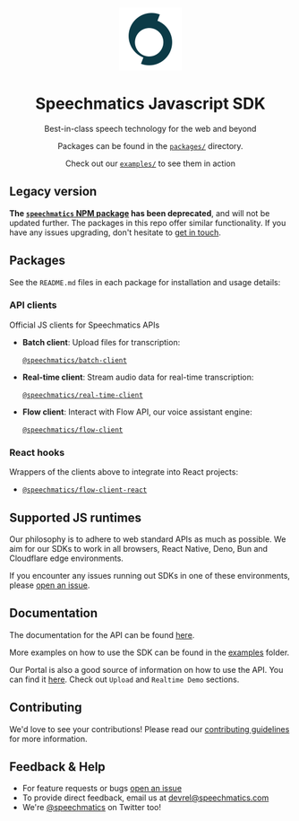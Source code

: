 
<p align="center">
  <br/>
  <img src="./assets/logo.svg"/>
  <h1 align="center">Speechmatics Javascript SDK</h1>
  <p align="center">Best-in-class speech technology for the web and beyond</p>
  <p align="center">Packages can be found in the <a href="/packages"><code>packages/</code></a> directory.
  <p align="center">Check out our <a href="/examples"><code>examples/</code></a> to see them in action
</p>

## Legacy version

**The [`speechmatics` NPM package](https://www.npmjs.com/package/speechmatics) has been deprecated**, and will not be updated further. The packages in this repo offer similar functionality. If you have any issues upgrading, don't hesitate to [get in touch](#feedback--help).

## Packages

See the `README.md` files in each package for installation and usage details:


### API clients

Official JS clients for Speechmatics APIs

- **Batch client**: Upload files for transcription:
  
  [`@speechmatics/batch-client`](./packages/batch-client)
- **Real-time client**: Stream audio data for real-time transcription:
  
  [`@speechmatics/real-time-client`](./packages/real-time-client)
- **Flow client**: Interact with Flow API, our voice assistant engine:
  
  [`@speechmatics/flow-client`](./packages/flow-client)

### React hooks

Wrappers of the clients above to integrate into React projects:

- [`@speechmatics/flow-client-react`](./packages/flow-client-react)

## Supported JS runtimes

Our philosophy is to adhere to web standard APIs as much as possible. We aim for our SDKs to work in all browsers, React Native, Deno, Bun and Cloudflare edge environments.

If you encounter any issues running out SDKs in one of these environments, please [open an issue](https://github.com/speechmatics/speechmatics-js-sdk/issues/new).

## Documentation

The documentation for the API can be found [here](https://docs.speechmatics.com/).

More examples on how to use the SDK can be found in the [examples](./examples) folder.

Our Portal is also a good source of information on how to use the API. You can find it [here](https://portal.speechmatics.com/). Check out `Upload` and `Realtime Demo` sections.

## Contributing

We'd love to see your contributions! Please read our [contributing guidelines](./CONTRIBUTING.md) for more information.

## Feedback & Help

- For feature requests or bugs [open an issue](https://github.com/speechmatics/speechmatics-js-sdk/issues/new) 
- To provide direct feedback, email us at [devrel@speechmatics.com](mailto:devrel@speechmatics.com)
- We're [@speechmatics](https://twitter.com/Speechmatics) on Twitter too!